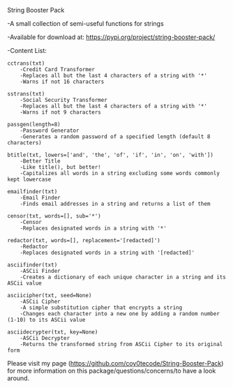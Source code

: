 String Booster Pack

-A small collection of semi-useful functions for strings

-Available for download at: https://pypi.org/project/string-booster-pack/


-Content List:

    cctrans(txt)
        -Credit Card Transformer
        -Replaces all but the last 4 characters of a string with '*'
        -Warns if not 16 characters
        
    sstrans(txt)
        -Social Security Transformer
        -Replaces all but the last 4 characters of a string with '*'
        -Warns if not 9 characters
        
    passgen(length=8)
        -Password Generator
        -Generates a random password of a specified length (default 8 characters)
    
    btitle(txt, lowers=['and', 'the', 'of', 'if', 'in', 'on', 'with'])
        -Better Title
        -Like title(), but better!
        -Capitalizes all words in a string excluding some words commonly kept lowercase
        
    emailfinder(txt)
        -Email Finder
        -Finds email addresses in a string and returns a list of them
        
    censor(txt, words=[], sub='*')
        -Censor
        -Replaces designated words in a string with '*'
        
    redactor(txt, words=[], replacement='[redacted]')
        -Redactor
        -Replaces designated words in a string with '[redacted]'
        
    asciifinder(txt)
        -ASCii Finder
        -Creates a dictionary of each unique character in a string and its ASCii value
         
    asciicipher(txt, seed=None)
        -ASCii Cipher
        -A simple substitution cipher that encrypts a string
        -Changes each character into a new one by adding a random number (1-10) to its ASCii value
        
    asciidecrypter(txt, key=None)
        -ASCii Decrypter
        -Returns the transformed string from ASCii Cipher to its original form
        
        
Please visit my page (https://github.com/coy0tecode/String-Booster-Pack)
for more information on this package/questions/concerns/to have a look around.
